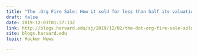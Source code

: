 ```yaml
---
title: "The .Org Fire Sale: How it sold for less than half its valuation"
draft: false
date: 2019-12-03T01:37:13Z
link: http://blogs.harvard.edu/sj/2019/12/02/the-dot-org-fire-sale-sold-for-half-its-valuation/?utm_medium=RSS&utm_source=hune
site: blogs.harvard.edu
topic: Hacker News  

---
```

